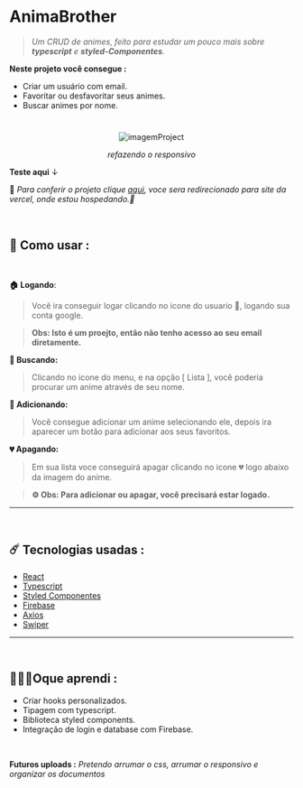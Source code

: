 # AnimaBrother
> *Um CRUD de animes, feito para estudar um pouco mais sobre **typescript** e **styled-Componentes**.*

**Neste projeto você consegue :**

- Criar um usuário com email.
- Favoritar ou desfavoritar seus animes.
- Buscar animes por nome.

#

<div align="center">
  <img  src="https://user-images.githubusercontent.com/74004642/167512723-6f0ad600-1884-49f5-8615-2de1699a9714.gif" alt="imagemProject"/>
  
  *refazendo o responsivo*
</div>

**Teste aqui** ↓

🔨 
*Para conferir o projeto clique [aqui](https://anima-brothers.vercel.app/), voce sera redirecionado para site da vercel, onde estou hospedando.🔨*

<br/>

##  🔧 Como usar :

<br/> 

**🏠 Logando**:

>Você ira conseguir logar clicando no icone do usuario 👤, logando sua conta google.

> **Obs: Isto é um proejto, então não tenho acesso ao seu email diretamente.**

**🔎 Buscando:**
>Clicando no icone do menu, e na opção [ Lista ], você poderia procurar um anime através de seu nome.

**💚 Adicionando:**
>Você consegue adicionar um anime selecionando ele, depois ira aparecer um botão para adicionar aos seus favoritos.

**💔 Apagando:**
>Em sua lista voce conseguirá apagar clicando no icone 💔 logo abaixo da imagem do anime.

>**⚙️ Obs: Para adicionar ou apagar, você precisará estar logado.**

----
<br/>

## ☄️ Tecnologias usadas :
- [React](https://create-react-app.dev/)
- [Typescript](https://www.typescriptlang.org/)
- [Styled Componentes](https://styled-components.com/docs/basics#extending-styles)
- [Firebase](https://firebase.google.com/)
- [Axios](https://axios-http.com/docs/intro)
- [Swiper](https://swiperjs.com/get-started)

---
<br/>

## 🧑🏻‍🎓Oque aprendi :
- Criar hooks personalizados.
- Tipagem com typescript.
- Biblioteca styled components.
- Integração de login e database com Firebase.

<br/>

**Futuros uploads :** *Pretendo arrumar o css, arrumar o responsivo e organizar os documentos*
